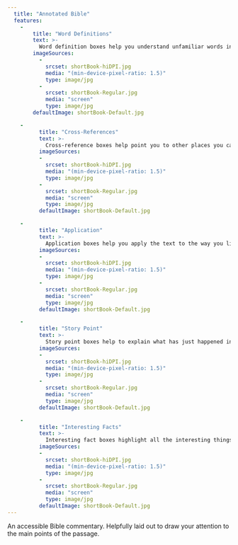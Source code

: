 ```yaml
---
  title: "Annotated Bible"
  features:
    -
        title: "Word Definitions"
        text: >-
          Word definition boxes help you understand unfamiliar words in their biblical context.
        imageSources:
          -
            srcset: shortBook-hiDPI.jpg
            media: "(min-device-pixel-ratio: 1.5)"
            type: image/jpg
          -
            srcset: shortBook-Regular.jpg
            media: "screen"
            type: image/jpg
        defaultImage: shortBook-Default.jpg

    -
          title: "Cross-References"
          text: >-
            Cross-reference boxes help point you to other places you can see this idea in the bible.
          imageSources:
          -
            srcset: shortBook-hiDPI.jpg
            media: "(min-device-pixel-ratio: 1.5)"
            type: image/jpg
          -
            srcset: shortBook-Regular.jpg
            media: "screen"
            type: image/jpg
          defaultImage: shortBook-Default.jpg

    -
          title: "Application"
          text: >-
            Application boxes help you apply the text to the way you live your life.
          imageSources:
          -
            srcset: shortBook-hiDPI.jpg
            media: "(min-device-pixel-ratio: 1.5)"
            type: image/jpg
          -
            srcset: shortBook-Regular.jpg
            media: "screen"
            type: image/jpg
          defaultImage: shortBook-Default.jpg

    -
          title: "Story Point"
          text: >-
            Story point boxes help to explain what has just happened in the passage.
          imageSources:
          -
            srcset: shortBook-hiDPI.jpg
            media: "(min-device-pixel-ratio: 1.5)"
            type: image/jpg
          -
            srcset: shortBook-Regular.jpg
            media: "screen"
            type: image/jpg
          defaultImage: shortBook-Default.jpg

    -
          title: "Interesting Facts"
          text: >-
            Interesting fact boxes highlight all the interesting things you can find along the way to the main point of the passage.
          imageSources:
          -
            srcset: shortBook-hiDPI.jpg
            media: "(min-device-pixel-ratio: 1.5)"
            type: image/jpg
          -
            srcset: shortBook-Regular.jpg
            media: "screen"
            type: image/jpg
          defaultImage: shortBook-Default.jpg
---
```

An accessible Bible commentary. Helpfully laid out to draw your attention to the main points of the passage.
